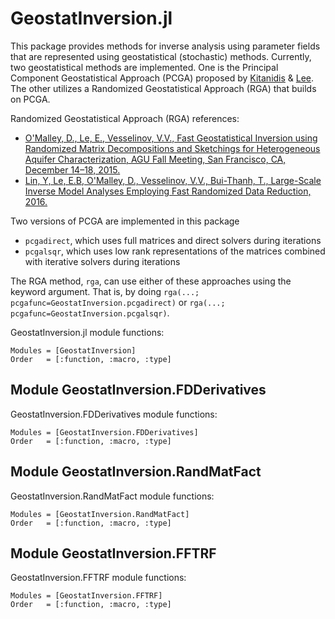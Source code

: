 
<a id='GeostatInversion.jl'></a>

<a id='GeostatInversion.jl-1'></a>

# GeostatInversion.jl


This package provides methods for inverse analysis using parameter fields that are represented using geostatistical (stochastic) methods. Currently, two geostatistical methods are implemented. One is the Principal Component Geostatistical Approach (PCGA) proposed by [Kitanidis](http://dx.doi.org/10.1002/2013WR014630) & [Lee](http://dx.doi.org/10.1002/2014WR015483). The other utilizes a Randomized Geostatistical Approach (RGA) that builds on PCGA.


Randomized Geostatistical Approach (RGA) references:


  * [O'Malley, D., Le, E., Vesselinov, V.V., Fast Geostatistical Inversion using Randomized Matrix Decompositions and Sketchings for Heterogeneous Aquifer Characterization, AGU Fall Meeting, San Francisco, CA, December 14–18, 2015.](http://adsabs.harvard.edu/abs/2015AGUFM.T31E..03O)
  * [Lin, Y, Le, E.B, O'Malley, D., Vesselinov, V.V., Bui-Thanh, T., Large-Scale Inverse Model Analyses Employing Fast Randomized Data Reduction, 2016.](submitted)


Two versions of PCGA are implemented in this package


  * `pcgadirect`, which uses full matrices and direct solvers during iterations
  * `pcgalsqr`, which uses low rank representations of the matrices combined with iterative solvers during iterations


The RGA method, `rga`, can use either of these approaches using the keyword argument. That is, by doing `rga(...; pcgafunc=GeostatInversion.pcgadirect)` or `rga(...; pcgafunc=GeostatInversion.pcgalsqr)`.


GeostatInversion.jl module functions:


```@autodocs
Modules = [GeostatInversion]
Order   = [:function, :macro, :type]
```


<a id='Module-GeostatInversion.FDDerivatives'></a>

<a id='Module-GeostatInversion.FDDerivatives-1'></a>

## Module GeostatInversion.FDDerivatives


GeostatInversion.FDDerivatives module functions:


```@autodocs
Modules = [GeostatInversion.FDDerivatives]
Order   = [:function, :macro, :type]
```


<a id='Module-GeostatInversion.RandMatFact'></a>

<a id='Module-GeostatInversion.RandMatFact-1'></a>

## Module GeostatInversion.RandMatFact


GeostatInversion.RandMatFact module functions:


```@autodocs
Modules = [GeostatInversion.RandMatFact]
Order   = [:function, :macro, :type]
```


<a id='Module-GeostatInversion.FFTRF'></a>

<a id='Module-GeostatInversion.FFTRF-1'></a>

## Module GeostatInversion.FFTRF


GeostatInversion.FFTRF module functions:


```@autodocs
Modules = [GeostatInversion.FFTRF]
Order   = [:function, :macro, :type]
```

